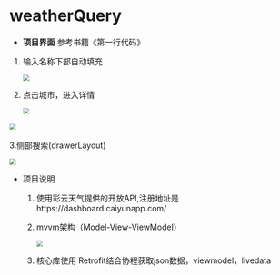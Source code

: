 # weatherQuery
* **项目界面**
  参考书籍《第一行代码》

1. 输入名称下部自动填充

    <img src="https://pic.imgdb.cn/item/621c6b1c2ab3f51d912d50b0.png" style="zoom:67%;" />

2. 点击城市，进入详情
 
    <img src="https://pic.imgdb.cn/item/621c6b572ab3f51d912de628.png" style="zoom:67%;" />
    

​   <img src="https://pic.imgdb.cn/item/621c6b9c2ab3f51d912e8a65.png" style="zoom:67%;" />

3.侧部搜索(drawerLayout)

   <img src="https://pic.imgdb.cn/item/621c6c852ab3f51d9130963c.png" style="zoom:67%;" />

* 项目说明

  1. 使用彩云天气提供的开放API,注册地址是https://dashboard.caiyunapp.com/
  
  2. mvvm架构（Model-View-ViewModel）
  
     <img src="https://pic.imgdb.cn/item/621c76b12ab3f51d914484db.png" style="zoom: 67%;" />
  
  3. 核心库使用 Retrofit结合协程获取json数据，viewmodel，livedata
